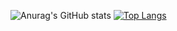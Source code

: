 ![Anurag's GitHub stats](https://github-readme-stats.vercel.app/api?username=BerkeA111&theme=ambient_gradient&show_icons=true&show=reviews,discussions_started,discussions_answered,prs_merged,prs_merged_percentage)
[![Top Langs](https://github-readme-stats.vercel.app/api/top-langs/?username=BerkeA111&theme=ambient_gradient&layout=pie)](https://github.com/anuraghazra/github-readme-stats)
